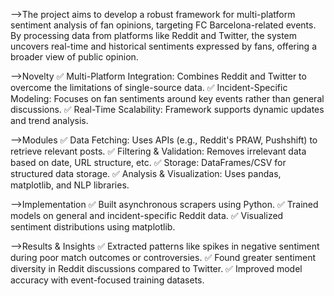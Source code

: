 -->The project aims to develop a robust framework for multi-platform sentiment analysis of fan opinions, targeting FC Barcelona-related events.
By processing data from platforms like Reddit and Twitter, the system uncovers real-time and historical sentiments expressed by fans, offering a broader view of public opinion.

-->Novelty
✅ Multi-Platform Integration: Combines Reddit and Twitter to overcome the limitations of single-source data.
✅ Incident-Specific Modeling: Focuses on fan sentiments around key events rather than general discussions.
✅ Real-Time Scalability: Framework supports dynamic updates and trend analysis.

-->Modules
✅ Data Fetching: Uses APIs (e.g., Reddit's PRAW, Pushshift) to retrieve relevant posts.
✅ Filtering & Validation: Removes irrelevant data based on date, URL structure, etc.
✅ Storage: DataFrames/CSV for structured data storage.
✅ Analysis & Visualization: Uses pandas, matplotlib, and NLP libraries.

-->Implementation
✅ Built asynchronous scrapers using Python.
✅ Trained models on general and incident-specific Reddit data.
✅ Visualized sentiment distributions using matplotlib.

-->Results & Insights
✅ Extracted patterns like spikes in negative sentiment during poor match outcomes or controversies.
✅ Found greater sentiment diversity in Reddit discussions compared to Twitter.
✅ Improved model accuracy with event-focused training datasets.
